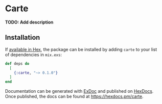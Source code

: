 # Carte

**TODO: Add description**

## Installation

If [available in Hex](https://hex.pm/docs/publish), the package can be installed
by adding `carte` to your list of dependencies in `mix.exs`:

```elixir
def deps do
  [
    {:carte, "~> 0.1.0"}
  ]
end
```

Documentation can be generated with [ExDoc](https://github.com/elixir-lang/ex_doc)
and published on [HexDocs](https://hexdocs.pm). Once published, the docs can
be found at <https://hexdocs.pm/carte>.

